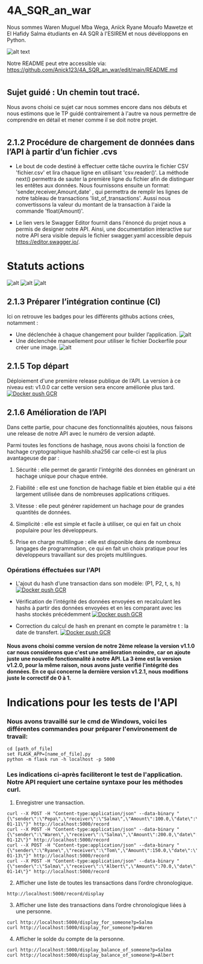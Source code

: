 # 4A_SQR_an_war
Nous sommes Waren Muguel Mba Wega, Anïck Ryane Mouafo Mawetze et El Hafidy Salma étudiants en 4A SQR à l'ESIREM et nous dévéloppons en Python.

![alt text](https://esirem.u-bourgogne.fr/wp-content/uploads/2021/02/cropped-sans-titr-petite2-1.png)

Notre README peut etre accessible via: https://github.com/Anick123/4A_SQR_an_war/edit/main/README.md
#
## Sujet guidé : Un chemin tout tracé. 
Nous avons choisi ce sujet car nous sommes encore dans nos débuts et nous estimons que le TP guidé contrairement à l'autre va nous permettre de comprendre en détail et mener comme il se doit notre projet.
#
## 2.1.2 Procédure de chargement de données dans l’API à partir d’un fichier .cvs
* Le bout de code destiné à effectuer cette tâche ouvrira le fichier CSV 'fichier.csv' et lira chaque ligne en utilisant 'csv.reader()'. La méthode next() permettra de sauter la première ligne du fichier afin de distinguer les entêtes aux données. Nous fournissons ensuite un format: 'sender,receiver,Amount,date' , qui permettra de remplir les lignes de notre tableau de transactions 'list_of_transactions'. Aussi nous convertissons la valeur du montant de la transaction à l'aide la commande 'float(Amount)'.

* Le lien vers le Swagger Editor fournit dans l'énoncé du projet nous a permis de designer notre API. Ainsi, une documentation interactive sur notre API sera visible depuis le fichier swagger.yaml accessible depuis https://editor.swagger.io/.
 
 
 # Statuts actions
![alt](http://github.com/Anick123/4A_SQR_an_war/actions/workflows/blank.yml/badge.svg)
![alt](http://github.com/Anick123/4A_SQR_an_war/actions/workflows/curl.yml/badge.svg)
![alt](http://github.com/Anick123/4A_SQR_an_war/actions/workflows/action.yml/badge.svg)


## 2.1.3 Préparer l’intégration continue (CI)
Ici on retrouve les badges pour les différents githubs actions crées, notamment : 
*  Une déclenchée à chaque changement pour builder l’application. 
![alt](http://github.com/Anick123/4A_SQR_an_war/actions/workflows/builder.yml/badge.svg)
* Une déclenchée manuellement pour utiliser le fichier Dockerfile pour créer une image.
![alt](http://github.com/Anick123/4A_SQR_an_war/actions/workflows/build_Dockerfile.yml/badge.svg)

## 2.1.5 Top départ
Déploiement d'une première release publique de l’API. La version à ce niveau est: v1.0.0 car cette version sera encore améliorée plus tard.
[![Docker push GCR](https://github.com/Anick123/4A_SQR_an_war/actions/workflows/Build_to_GCR.yml/badge.svg)](https://github.com/Anick123/4A_SQR_an_war/actions/workflows/Build_to_GCR.yml)

## 2.1.6 Amélioration de l’API
Dans cette partie, pour chacune des fonctionnalités ajoutées, nous faisons une release de notre API avec le numéro de
version adapté.

Parmi toutes les fonctions de hashage, nous avons choisi la fonction de hachage cryptographique hashlib.sha256 car celle-ci est la plus avantageuse de par :

1. Sécurité : elle permet de garantir l'intégrité des données en générant un hachage unique pour chaque entrée.

2. Fiabilité : elle est une fonction de hachage fiable et bien établie qui a été largement utilisée dans de nombreuses applications critiques.

3. Vitesse : elle peut générer rapidement un hachage pour de grandes quantités de données.

4. Simplicité : elle est simple et facile à utiliser, ce qui en fait un choix populaire pour les développeurs.

5. Prise en charge multilingue : elle est disponible dans de nombreux langages de programmation, ce qui en fait un choix pratique pour les développeurs travaillant sur des projets multilingues.

### Opérations éffectuées sur l'API
* L'ajout du hash d’une transaction dans son modèle: (P1, P2, t, s, h)
[![Docker push GCR](https://github.com/Anick123/4A_SQR_an_war/actions/workflows/Build_to_GCR.yml/badge.svg)](https://github.com/Anick123/4A_SQR_an_war/actions/workflows/Build_to_GCR.yml)

* Vérification de l’intégrité des données envoyées en recalculant les hashs à partir des données envoyées et en les comparant avec les hashs stockés
précédemment [![Docker push GCR](https://github.com/Anick123/4A_SQR_an_war/actions/workflows/Build_to_GCR.yml/badge.svg)](https://github.com/Anick123/4A_SQR_an_war/actions/workflows/Build_to_GCR.yml)
* Correction du calcul de hash en prenant en compte le paramètre t : la date de transfert.
[![Docker push GCR](https://github.com/Anick123/4A_SQR_an_war/actions/workflows/Build_to_GCR.yml/badge.svg)](https://github.com/Anick123/4A_SQR_an_war/actions/workflows/Build_to_GCR.yml)
#### Nous avons choisi comme version de notre 2ème release la version v1.1.0 car nous considerons que c'est une amélioration moindre, car on ajoute juste une nouvelle fonctionnalité à notre API. La 3 ème est la version v1.2.0, pour la même raison, nous avons juste verifié l'intégrité des données. En ce qui concerne la dernière version v1.2.1, nous modifions juste le correctif de 0 à 1.


# Indications pour les tests de l'API
### Nous avons travaillé sur le cmd de Windows, voici les différentes commandes pour préparer l'environement de travail:
 ```
 cd [path_of_file]
 set FLASK_APP=[name_of_file].py
 python -m flask run -h localhost -p 5000
 
 ```
### Les indications ci-après  faciliteront le test de l'application. Notre API requiert une certaine syntaxe pour les méthodes curl.  

1. Enregistrer une transaction. 
 ```
curl --X POST -H "Content-type:application/json" --data-binary "{\"sender\":\"Pepa\",\"receiver\":\"Salma\",\"Amount\":100.0,\"date\":\"2023-01-11\"}" http://localhost:5000/record
curl --X POST -H "Content-type:application/json" --data-binary "{\"sender\":\"Waren\",\"receiver\":\"Salma\",\"Amount\":200.0,\"date\":\"2023-01-12\"}" http://localhost:5000/record
curl --X POST -H "Content-type:application/json" --data-binary "{\"sender\":\"Ryane\",\"receiver\":\"Tom\",\"Amount\":150.0,\"date\":\"2023-01-13\"}" http://localhost:5000/record
curl --X POST -H "Content-type:application/json" --data-binary "{\"sender\":\"Salma\",\"receiver\":\"Albert\",\"Amount\":70.0,\"date\":\"2023-01-14\"}" http://localhost:5000/record
```
2. Afficher une liste de toutes les transactions dans l’ordre chronologique.
```
http://localhost:5000/record/display

```
3. Afficher une liste des transactions dans l’ordre chronologique liées à
une personne.
```
curl http://localhost:5000/display_for_someone?p=Salma
curl http://localhost:5000/display_for_someone?p=Waren
```
4. Afficher le solde du compte de la personne.
```
curl http://localhost:5000/display_balance_of_someone?p=Salma
curl http://localhost:5000/display_balance_of_someone?p=Albert
```
